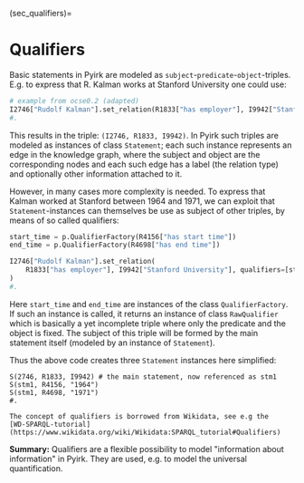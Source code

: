 (sec_qualifiers)=
# Qualifiers


Basic statements in Pyirk are modeled as `subject`-`predicate`-`object`-triples.
E.g. to express that R. Kalman works at Stanford University one could use:
```python
# example from ocse0.2 (adapted)
I2746["Rudolf Kalman"].set_relation(R1833["has employer"], I9942["Stanford University"])
#.
```

This results in the triple: `(I2746, R1833, I9942)`. In Pyirk such triples are modeled
as instances of class `Statement`; each such instance represents an edge in the
knowledge graph, where the subject and object are the corresponding nodes and each such
edge has a label (the relation type) and optionally other information attached to it.

However, in many cases more complexity is needed. To express that Kalman worked at
Stanford between 1964 and 1971, we can exploit that `Statement`-instances can themselves
be use as subject of other triples, by means of so called qualifiers:
```python
start_time = p.QualifierFactory(R4156["has start time"])
end_time = p.QualifierFactory(R4698["has end time"])

I2746["Rudolf Kalman"].set_relation(
    R1833["has employer"], I9942["Stanford University"], qualifiers=[start_time("1964"), end_time("1971")]
)
#.
```

Here `start_time` and `end_time` are instances of the class `QualifierFactory`. If such
an instance is called, it returns an instance of class `RawQualifier` which is basically
a yet incomplete triple where only the predicate and the object is fixed. The subject of
this triple will be formed by the main statement itself (modeled by an instance
of `Statement`).

Thus the above code creates three `Statement` instances here simplified:

```
S(2746, R1833, I9942) # the main statement, now referenced as stm1
S(stm1, R4156, "1964")
S(stm1, R4698, "1971")
#.
```


```{note}
The concept of qualifiers is borrowed from Wikidata, see e.g the 
[WD-SPARQL-tutorial](https://www.wikidata.org/wiki/Wikidata:SPARQL_tutorial#Qualifiers)
```

**Summary:** Qualifiers are a flexible possibility to model "information about
information" in Pyirk. They are used, e.g. to model the universal quantification.
